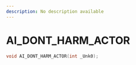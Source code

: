 ```yaml
---
description: No description available 
---
```


# AI_DONT_HARM_ACTOR

```cpp
void AI_DONT_HARM_ACTOR(int _Unk0);
```
